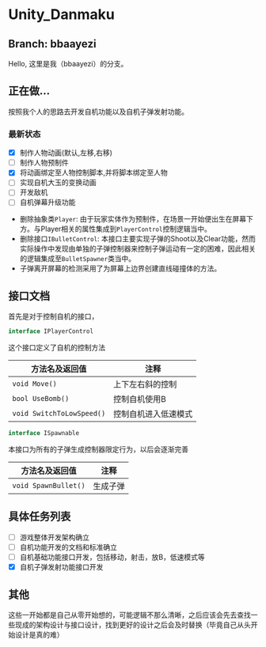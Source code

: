 # Unity_Danmaku

## Branch: bbaayezi

Hello, 这里是我（bbaayezi）的分支。

## 正在做...

按照我个人的思路去开发自机功能以及自机子弹发射功能。

### 最新状态

- [x] 制作人物动画(默认,左移,右移)
- [ ] 制作人物预制件
- [x] 将动画绑定至人物控制脚本,并将脚本绑定至人物
- [ ] 实现自机大玉的变换动画
- [ ] 开发敌机
- [ ] 自机弹幕升级功能

- 删除抽象类`Player`: 由于玩家实体作为预制件，在场景一开始便出生在屏幕下方。与Player相关的属性集成到`PlayerControl`控制逻辑当中。
- 删除接口`IBulletControl`: 本接口主要实现子弹的Shoot以及Clear功能，然而实际操作中发现由单独的子弹控制器来控制子弹运动有一定的困难，因此相关的逻辑集成至`BulletSpawner`类当中。
- 子弹离开屏幕的检测采用了为屏幕上边界创建直线碰撞体的方法。





## 接口文档

首先是对于控制自机的接口，

```c#
interface IPlayerControl
```

这个接口定义了自机的控制方法

| **方法名及返回值**        | **注释**             |
| ------------------------- | -------------------- |
| `void Move()`             | 上下左右斜的控制     |
| `bool UseBomb()`          | 控制自机使用B        |
| `void SwitchToLowSpeed()` | 控制自机进入低速模式 |

[^注]: 不代表最终版本

```c#
interface ISpawnable
```

本接口为所有的子弹生成控制器限定行为，以后会逐渐完善

| **方法名及返回值**   | **注释** |
| -------------------- | -------- |
| `void SpawnBullet()` | 生成子弹 |



## 具体任务列表

- [ ] 游戏整体开发架构确立
- [ ] 自机功能开发的文档和标准确立
- [ ] 自机基础功能接口开发，包括移动，射击，放B，低速模式等
- [x] 自机子弹发射功能接口开发

## 其他

这些一开始都是自己从零开始想的，可能逻辑不那么清晰，之后应该会先去查找一些现成的架构设计与接口设计，找到更好的设计之后会及时替换（毕竟自己从头开始设计是真的难）